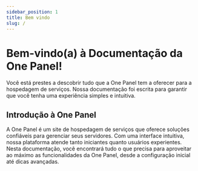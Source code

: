 ```yaml
---
sidebar_position: 1
title: Bem vindo
slug: /
---
```


# Bem-vindo(a) à Documentação da One Panel!

 Você está prestes a descobrir tudo que a One Panel tem a oferecer para a hospedagem de serviços. Nossa documentação foi escrita para garantir que você tenha uma experiência  simples e intuitiva.

## Introdução à One Panel

A One Panel é um site de hospedagem de serviços que oferece soluções confiáveis para gerenciar seus servidores. Com uma interface intuitiva, nossa plataforma atende tanto iniciantes quanto usuários experientes. Nesta documentação, você encontrará tudo o que precisa para aproveitar ao máximo as funcionalidades da One Panel, desde a configuração inicial até dicas avançadas.
